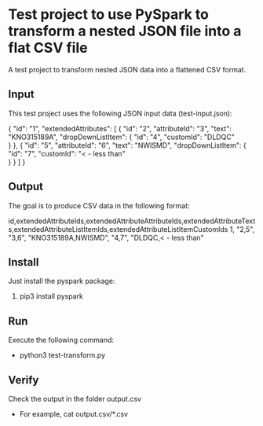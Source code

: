 # Test project to use PySpark to transform a nested JSON file into a flat CSV file

A test project to transform nested JSON data into a flattened CSV format.


## Input

This test project uses the following JSON input data (test-input.json):

{
	"id": "1",
	"extendedAttributes": 
	[
		{
			"id": "2",
			"attributeId": "3",
			"text": "KNO315189A",
			"dropDownListItem": {
				"id": "4",
				"customId": "DLDQC"		
			}
		},
		{
			"id": "5",
			"attributeId": "6",
			"text": "NWISMD",
			"dropDownListItem": {
				"id": "7",
				"customId": "< - less than"		
			}
		}
	]
}


## Output

The goal is to produce CSV data in the following format:

id,extendedAttributeIds,extendedAttributeAttributeIds,extendedAttributeTexts,extendedAttributeListItemIds,extendedAttributeListItemCustomIds
1, "2,5", "3,6", "KNO315189A,NWISMD", "4,7", "DLDQC,< - less than"


## Install

Just install the pyspark package:

1. pip3 install pyspark


## Run

Execute the following command:

* python3 test-transform.py


## Verify

Check the output in the folder output.csv

* For example, cat output.csv/*.csv
